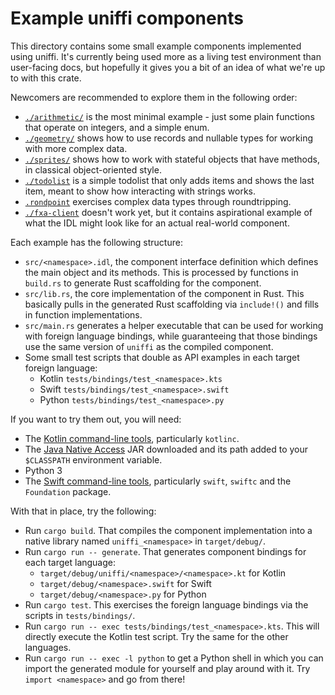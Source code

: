 # Example uniffi components

This directory contains some small example components implemented using uniffi. It's currently being used
more as a living test environment than user-facing docs, but hopefully it gives you a bit of an idea of
what we're up to with this crate.

Newcomers are recommended to explore them in the following order:

* [`./arithmetic/`](./arithmetic/) is the most minimal example - just some plain functions that operate
  on integers, and a simple enum.
* [`./geometry/`](./geometry/) shows how to use records and nullable types for working with more complex
  data.
* [`./sprites/`](./sprites/) shows how to work with stateful objects that have methods, in classical
  object-oriented style.
* [`./todolist`](./todolist/) is a simple todolist that only adds items and shows the last item, meant to show how interacting with strings works.
* [`.rondpoint`](./rondpoint/) exercises complex data types through roundtripping.
* [`./fxa-client`](./fxa-client/) doesn't work yet, but it contains aspirational example of what the IDL
  might look like for an actual real-world component.

Each example has the following structure:

* `src/<namespace>.idl`, the component interface definition which defines the main object and its methods. This is processed by functions in `build.rs`
  to generate Rust scaffolding for the component.
* `src/lib.rs`, the core implementation of the component in Rust. This basically
  pulls in the generated Rust scaffolding via `include!()` and fills in function implementations.
* `src/main.rs` generates a helper executable that can be used for working with
  foreign language bindings, while guaranteeing that those bindings use the same version of `uniffi`
  as the compiled component.
* Some small test scripts that double as API examples in each target foreign language:
  * Kotlin `tests/bindings/test_<namespace>.kts`
  * Swift `tests/bindings/test_<namespace>.swift`
  * Python `tests/bindings/test_<namespace>.py`

If you want to try them out, you will need:

* The [Kotlin command-line tools](https://kotlinlang.org/docs/tutorials/command-line.html), particularly `kotlinc`.
* The [Java Native Access](https://github.com/java-native-access/jna#download) JAR downloaded and its path
  added to your `$CLASSPATH` environment variable.
* Python 3
* The [Swift command-line tools](https://swift.org/download/), particularly `swift`, `swiftc` and
  the `Foundation` package.

With that in place, try the following:

* Run `cargo build`. That compiles the component implementation into a native library named `uniffi_<namespace>`
  in `target/debug/`.
* Run `cargo run -- generate`. That generates component bindings for each target language:
    * `target/debug/uniffi/<namespace>/<namespace>.kt` for Kotlin
    * `target/debug/<namespace>.swift` for Swift
    * `target/debug/<namespace>.py` for Python
* Run `cargo test`. This exercises the foreign language bindings via the scripts in `tests/bindings/`.
* Run `cargo run -- exec tests/bindings/test_<namespace>.kts`. This will directly execute the Kotlin
  test script. Try the same for the other languages.
* Run `cargo run -- exec -l python` to get a Python shell in which you can import the generated
  module for yourself and play around with it. Try `import <namespace>` and go from there!
